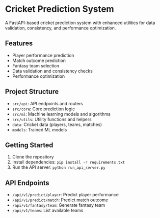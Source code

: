 # Cricket Prediction System

A FastAPI-based cricket prediction system with enhanced utilities for data validation, consistency, and performance optimization.

## Features

- Player performance prediction
- Match outcome prediction
- Fantasy team selection
- Data validation and consistency checks
- Performance optimization

## Project Structure

- `src/api`: API endpoints and routers
- `src/core`: Core prediction logic
- `src/ml`: Machine learning models and algorithms
- `src/utils`: Utility functions and helpers
- `data`: Cricket data (players, teams, matches)
- `models`: Trained ML models

## Getting Started

1. Clone the repository
2. Install dependencies: `pip install -r requirements.txt`
3. Run the API server: `python run_api_server.py`

## API Endpoints

- `/api/v1/predict/player`: Predict player performance
- `/api/v1/predict/match`: Predict match outcome
- `/api/v1/fantasy/team`: Generate fantasy team
- `/api/v1/teams`: List available teams